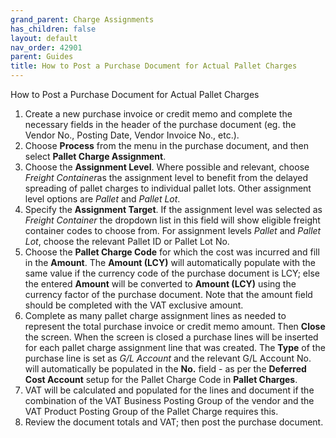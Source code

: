 ```yaml
---
grand_parent: Charge Assignments
has_children: false
layout: default
nav_order: 42901
parent: Guides
title: How to Post a Purchase Document for Actual Pallet Charges
---
```


How to Post a Purchase Document for Actual Pallet Charges

1. Create a new purchase invoice or credit memo and complete the necessary fields in the header of the purchase document (eg. the Vendor No., Posting Date, Vendor Invoice No., etc.).
1. Choose **Process** from the menu in the purchase document, and then select **Pallet Charge Assignment**.
1. Choose the **Assignment Level**. Where possible and relevant, choose *Freight Container*as the assignment level to benefit from the delayed spreading of pallet charges to individual pallet lots. Other assignment level options are *Pallet* and *Pallet Lot*.
1. Specify the **Assignment Target**. If the assignment level was selected as *Freight Container* the dropdown list in this field will show eligible freight container codes to choose from. For assignment levels *Pallet* and *Pallet Lot*, choose the relevant Pallet ID or Pallet Lot No.
1. Choose the **Pallet Charge Code** for which the cost was incurred and fill in the **Amount**. The **Amount (LCY)** will automatically populate with the same value if the currency code of the purchase document is LCY; else the entered **Amount** will be converted to **Amount (LCY)** using the currency factor of the purchase document. Note that the amount field should be completed with the VAT exclusive amount.
1. Complete as many pallet charge assignment lines as needed to represent the total purchase invoice or credit memo amount. Then **Close** the screen. When the screen is closed a purchase lines will be inserted for each pallet charge assignment line that was created. The **Type** of the purchase line is set as *G/L Account* and the relevant G/L Account No. will automatically be populated in the **No.** field - as per the **Deferred Cost Account** setup for the Pallet Charge Code in **Pallet Charges**.
1. VAT will be calculated and populated for the lines and document if the combination of the VAT Business Posting Group of the vendor and the VAT Product Posting Group of the Pallet Charge requires this.
1. Review the document totals and VAT; then post the purchase document.
